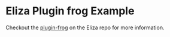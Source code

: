 # Eliza Plugin frog Example

Checkout the [plugin-frog](https://github.com/ai16z/eliza/tree/main/packages/plugin-frog) on the Eliza repo for more information.
